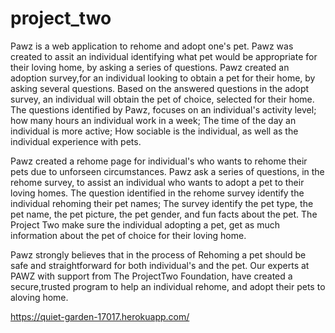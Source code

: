 # project_two

Pawz is a web application to rehome and adopt one's pet.
Pawz was created to assit an individual identifying what pet would be appropriate for their loving home, by asking a series of questions.
Pawz created an adoption survey,for an individual looking to obtain a pet for their home, by asking several questions.
Based on the answered questions in the adopt survey, an individual will obtain the pet of choice, selected for their home.
The questions identified by Pawz, focuses on an individual's activity level; how many hours an individual work in a week;
The time of the day an individual is more active; How sociable is the individual, as well as the individual experience with pets.

Pawz created a rehome page for individual's who wants to rehome their pets due to unforseen circumstances.
Pawz ask a series of questions, in the rehome survey, to assist an individual who wants to adopt a pet to their loving homes.
The question identified in the rehome survey identify the individual rehoming their pet names; The survey identify the pet type, the pet name, the pet picture, the pet gender, and fun facts about the pet. The Project Two make sure the individual adopting a pet, get as much
information about the pet of choice for their loving home.

Pawz strongly believes that in the process of Rehoming a pet should be safe and straightforward for both individual's and the pet.
Our experts at PAWZ with support from The ProjectTwo Foundation, have created a secure,trusted program to help an individual rehome, and adopt their pets to aloving home.

https://quiet-garden-17017.herokuapp.com/